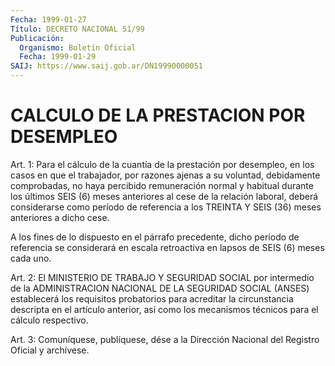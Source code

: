 ```yaml
---
Fecha: 1999-01-27
Título: DECRETO NACIONAL 51/99
Publicación:
  Organismo: Boletín Oficial
  Fecha: 1999-01-29
SAIJ: https://www.saij.gob.ar/DN19990000051
---
```

# CALCULO DE LA PRESTACION POR DESEMPLEO

<a id="1"></a>
Art. 1: Para el cálculo de la cuantía de la prestación por desempleo, en los casos en que el trabajador, por razones ajenas a su voluntad, debidamente comprobadas, no haya percibido remuneración normal y habitual durante los últimos SEIS (6) meses anteriores al cese de la relación laboral, deberá considerarse como período de referencia a los TREINTA Y SEIS (36) meses anteriores a dicho cese.

A los fines de lo dispuesto en el párrafo precedente, dicho período de referencia se considerará en escala retroactiva en lapsos de SEIS (6) meses cada uno.

<a id="2"></a>
Art. 2: El MINISTERIO DE TRABAJO Y SEGURIDAD SOCIAL por intermedio de la ADMINISTRACION NACIONAL DE LA SEGURIDAD SOCIAL (ANSES) establecerá los requisitos probatorios para acreditar la circunstancia descripta en el artículo anterior, así como los mecanismos técnicos para el cálculo respectivo.

<a id="3"></a>
Art. 3: Comuníquese, publíquese, dése a la Dirección Nacional del Registro Oficial y archívese.